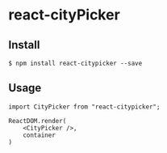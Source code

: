 # react-cityPicker

## Install

`$ npm install react-citypicker --save`

## Usage

```
import CityPicker from "react-citypicker";

ReactDOM.render(
    <CityPicker />,
    container
)
```

